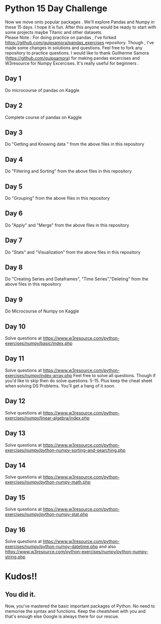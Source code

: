 # Python 15 Day Challenge
Now we move onto popular packages . We'll explore Pandas and Numpy in these 15 days. I hope it is fun. After this anyone would be ready to start with some projects maybe Titanic and other datasets.  
Please Note :
For doing practice on pandas , I've forked https://github.com/guipsamora/pandas_exercises repository. Though , I've made some changes in solutions and questions. Feel free to fork any repository to practice questions. 
I would like to thank Guilherme Samora (https://github.com/guipsamora) for making pandas excercises and W3resource for Numpy Excercises. It's really useful for beginners .

## Day 1
Do microcourse of pandas on Kaggle

## Day 2 
Complete course of pandas on Kaggle

## Day 3
Do "Getting and Knowing data " from the above files in this repository

## Day 4
Do "Filtering and Sorting" from the above files in this repository

## Day 5
Do "Grouping" from the above files in this repository

## Day 6
Do "Apply" and "Merge" from the above files in this repository

## Day 7
Do "Stats" and "Visualization" from the above files in this repository

## Day 8
Do "Creating Series and Dataframes", "Time Series","Deleting" from the above files in this repository

## Day 9
Do Microcourse of Numpy on Kaggle

## Day 10
Solve questions at https://www.w3resource.com/python-exercises/numpy/basic/index.php

## Day 11
Solve questions at https://www.w3resource.com/python-exercises/numpy/index-array.php
Feel free to solve all questions. Though if you'd like to skip then do solve questions: 5-15.
Plus keep the cheat sheet when solving DS Problems. You'll get a hang of it soon.

## Day 12
Solve questions at https://www.w3resource.com/python-exercises/numpy/linear-algebra/index.php

## Day 13
Solve questions at https://www.w3resource.com/python-exercises/numpy/python-numpy-sorting-and-searching.php

## Day 14
Solve questions at https://www.w3resource.com/python-exercises/numpy/python-numpy-math.php

## Day 15
Solve questions at https://www.w3resource.com/python-exercises/numpy/python-numpy-stat.php

## Day 16
Solve questions at https://www.w3resource.com/python-exercises/numpy/python-numpy-datetime.php
and also https://www.w3resource.com/python-exercises/numpy/python-numpy-string.php

# Kudos!!
## You did it.
Now, you've mastered the basic important packages of Python. No need to memorise the syntax and functions. 
Keep the cheatsheet with you and that's enough else Google is always there for our rescue. 
